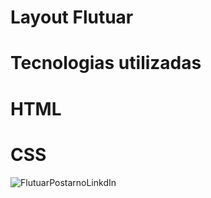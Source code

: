 # Layout Flutuar

# Tecnologias utilizadas

# HTML
# CSS

![FlutuarPostarnoLinkdIn](https://user-images.githubusercontent.com/113360987/235814328-e12ee4fb-ca00-4018-9634-f30e8081d9a6.jpeg)

